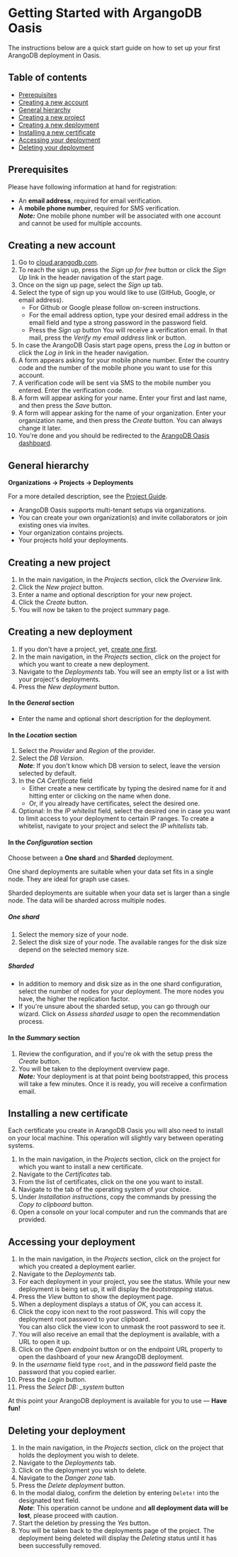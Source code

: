 # Getting Started with ArgangoDB Oasis

The instructions below are a quick start guide on how to set up your first ArangoDB deployment in Oasis.

## Table of contents

* [Prerequisites](#prerequisites)
* [Creating a new account](#creating-a-new-account)
* [General hierarchy](#general-hierarchy)
* [Creating a new project](#creating-a-new-project)
* [Creating a new deployment](#creating-a-new-deployment)
* [Installing a new certificate](#installing-a-new-certificate)
* [Accessing your deployment](#accessing-your-deployment)
* [Deleting your deployment](#deleting-your-deployment)

## Prerequisites

Please have following information at hand for registration:

* An **email address**, required for email verification.
* A **mobile phone number**, required for SMS verification.  
**_Note:_** One mobile phone number will be associated with one account and cannot be used for multiple accounts.

## Creating a new account

1. Go to [cloud.arangodb.com](https://cloud.arangodb.com).
1. To reach the sign up, press the _Sign up for free_ button or click the _Sign Up_ link in the header navigation of the start page.
1. Once on the sign up page, select the _Sign up_ tab.
1. Select the type of sign up you would like to use (GitHub, Google, or email address).
    * For Github or Google please follow on-screen instructions.
    * For the email address option, type your desired email address in the email field and type a strong password in the password field.
    * Press the _Sign up_ button
 You will receive a  verification email. In that mail, press the _Verify my email address_ link or button.
1. In case the ArangoDB Oasis start page opens, press the _Log in_ button or click the _Log in_ link in the header navigation.
1. A form appears asking for your mobile phone number. Enter the country code and the number of the mobile phone you want to use for this account.
1. A verification code will be sent via SMS to the mobile number you entered. Enter the verification code.
1. A form will appear asking for your name. Enter your first and last name, and then press the _Save_ button.
1. A form will appear asking for the name of your organization. Enter your organization name, and then press the _Create_ button. You can always change it later.
1. You're done and you should be redirected to the [ArangoDB Oasis dashboard](https://cloud.arangodb.com/dashboard).

## General hierarchy

**Organizations &rarr; Projects &rarr; Deployments**

For a more detailed description, see the [Project Guide](./ProjectGuide.md).

* ArangoDB Oasis supports multi-tenant setups via organizations.
* You can create your own organization(s) and invite collaborators or join existing ones via invites.
* Your organization contains projects.
* Your projects hold your deployments.

## Creating a new project

1. In the main navigation, in the _Projects_ section, click the _Overview_ link.
1. Click the _New project_ button.
1. Enter a name and optional description for your new project.
1. Click the _Create_ button.
1. You will now be taken to the project summary page.  

## Creating a new deployment

1. If you don't have a project, yet, [create one first](#creating-a-new-project).
1. In the main navigation, in the _Projects_ section, click on the project for which you want to create a new deployment.
1. Navigate to the _Deployments_ tab. You will see an empty list or a list with your project's deployments.
1. Press the _New deployment_ button.

#### In the _General_ section

* Enter the name and optional short description for the deployment.

#### In the _Location_ section

1. Select the _Provider_ and _Region_ of the provider.
1. Select the _DB Version_.  
**_Note_**: If you don't know which DB version to select, leave the  version selected by default.
1. In the _CA Certificate_ field  
    * Either create a new certificate by typing the desired name for it and hitting enter or clicking on the name when done.
    * Or, if you already have certificates, select the desired one.
1. Optional: In the _IP whitelist_ field, select the desired one in case you want to limit access to your deployment to certain IP ranges. To create a whitelist, navigate to your project and select the _IP whitelists_ tab. 

#### In the _Configuration_ section

Choose between a **One shard** and **Sharded** deployment.

One shard deployments are suitable when your data set fits in a single node. They are ideal for graph use cases.

Sharded deployments are suitable when your data set is larger than a single node. The data will be sharded across multiple nodes.

##### One shard

1. Select the memory size of your node.
1. Select the disk size of your node. The available ranges for the disk size depend on the selected memory size.

##### Sharded

* In addition to memory and disk size as in the one shard configuration, select the number of nodes for your deployment. The more nodes you have, the higher the replication factor.
* If you're unsure about the sharded setup, you can go through our wizard. Click on _Assess sharded usage_ to open the recommendation process. 

#### In the _Summary_ section

1. Review the configuration, and if you're ok with the setup press the _Create_ button.
1. You will be taken to the deployment overview page.  
  **_Note:_** Your deployment is at that point being bootstrapped, this process will take a few minutes. Once it is ready, you will receive a confirmation email.

## Installing a new certificate

Each certificate you create in ArangoDB Oasis you will also need to install on your local machine. This operation will slightly vary between operating systems.

1. In the main navigation, in the _Projects_ section, click on the project for which you want to install a new certificate.
1. Navigate to the _Certificates_ tab.
1. From the list of certificates, click on the one you want to install.
1. Navigate to the tab of the operating system of your choice.
1. Under _Installation instructions_, copy the commands by pressing the _Copy to clipboard_ button.
1. Open a console on your local computer and run the commands that are provided.

## Accessing your deployment

1. In the main navigation, in the _Projects_ section, click on the project for which you created a deployment earlier.
1. Navigate to the _Deployments_ tab.
1. For each deployment in your project, you see the status. While your new deployment is being set up, it will display the _bootstrapping_ status.
1. Press the _View_ button to show the deployment page.
1. When a deployment displays a status of _OK_, you can access it.
1. Click the copy icon next to the root password. This will copy the deployment root password to your clipboard.  
  You can also click the view icon to unmask the root password to see it.
1. You will also receive an email that the deployment is available, with a URL to open it up.
1. Click on the _Open endpoint_ button or on the endpoint URL property to open the dashboard of your new ArangoDB deployment.
1. In the _username_ field type `root`, and in the _password_ field paste the password that you copied earlier. 
1. Press the _Login_ button.
1. Press the _Select DB: \_system_ button

At this point your ArangoDB deployment is available for you to use &mdash; **Have fun!**

## Deleting your deployment

1. In the main navigation, in the _Projects_ section, click on the project that holds the deployment you wish to delete.
1. Navigate to the _Deployments_ tab.
1. Click on the deployment you wish to delete.
1. Navigate to the _Danger zone_ tab.
1. Press the _Delete deployment_ button.
1. In the modal dialog, confirm the deletion by entering `Delete!` into the designated text field.  
  _**Note**_: This operation cannot be undone and **all deployment data will be lost**, please proceed with caution.
1. Start the deletion by pressing the _Yes_ button.  
1. You will be taken back to the deployments page of the project. The deployment being deleted will display the _Deleting_ status until it has been successfully removed.
